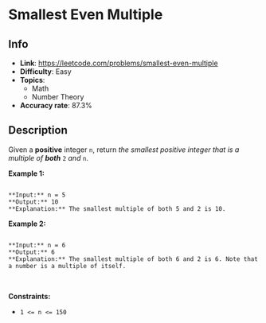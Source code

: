 # Smallest Even Multiple

## Info  
- **Link**: https://leetcode.com/problems/smallest-even-multiple
- **Difficulty**: Easy  
- **Topics**:   
    - Math
    - Number Theory
- **Accuracy rate**: 87.3%  

## Description  
    
Given a **positive** integer `n`, return *the smallest positive integer that is a multiple of **both*** `2` *and* `n`.
 


**Example 1:**



```

**Input:** n = 5
**Output:** 10
**Explanation:** The smallest multiple of both 5 and 2 is 10.

```

**Example 2:**



```

**Input:** n = 6
**Output:** 6
**Explanation:** The smallest multiple of both 6 and 2 is 6. Note that a number is a multiple of itself.

```

 


**Constraints:**


* `1 <= n <= 150`


  
    